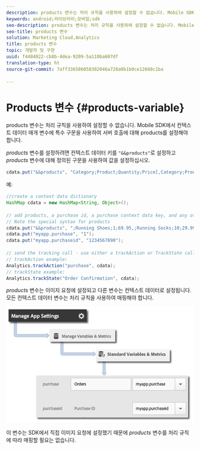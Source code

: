```yaml
---
description: products 변수는 처리 규칙을 사용하여 설정할 수 없습니다. Mobile SDK에서 컨텍스트 데이터 매개 변수에 특수 구문을 사용하여 서버 호출에 대해 products를 설정해야 합니다.
keywords: android;라이브러리;모바일;sdk
seo-description: products 변수는 처리 규칙을 사용하여 설정할 수 없습니다. Mobile SDK에서 컨텍스트 데이터 매개 변수에 특수 구문을 사용하여 서버 호출에 대해 products를 설정해야 합니다.
seo-title: products 변수
solution: Marketing Cloud,Analytics
title: products 변수
topic: 개발자 및 구현
uuid: f4484022-cb8b-4dea-9209-5a110ba607df
translation-type: ht
source-git-commit: 7aff336586058302046a728a0b1b0ce12660c1ba

---
```



# Products 변수 {#products-variable}

products 변수는 처리 규칙을 사용하여 설정할 수 없습니다. Mobile SDK에서 컨텍스트 데이터 매개 변수에 특수 구문을 사용하여 서버 호출에 대해 products를 설정해야 합니다.

*products* 변수를 설정하려면 컨텍스트 데이터 키를 `"&&products"`로 설정하고 *products* 변수에 대해 정의된 구문을 사용하여 값을 설정하십시오.

```java
cdata.put("&&products", "Category;Product;Quantity;Price[,Category;Product;Quantity;Price]");
```

예:

```java
//create a context data dictionary 
HashMap cdata = new HashMap<String, Object>(); 
 
// add products, a purchase id, a purchase context data key, and any other data you want to collect. 
// Note the special syntax for products 
cdata.put("&&products", ";Running Shoes;1;69.95,;Running Socks;10;29.99"); 
cdata.put("myapp.purchase", "1"); 
cdata.put("myapp.purchaseid", "1234567890"); 
 
// send the tracking call - use either a trackAction or TrackState call. 
// trackAction example: 
Analytics.trackAction("purchase", cdata); 
// trackState example: 
Analytics.trackState("Order Confirmation", cdata);
```

*products* 변수는 이미지 요청에 설정되고 다른 변수는 컨텍스트 데이터로 설정됩니다. 모든 컨텍스트 데이터 변수는 처리 규칙을 사용하여 매핑해야 합니다.

![](assets/map-products.png)

이 변수는 SDK에서 직접 이미지 요청에 설정했기 때문에 *products* 변수를 처리 규칙에 따라 매핑할 필요는 없습니다.

